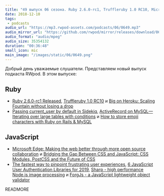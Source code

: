 ```yaml
---
title: "49 выпуск 06 сезона. Ruby 2.6.0-rc1, Truffleruby 1.0 RC10, Microsoft is building its own Chrome browser to replace Edge, Sharp, ForgJs и прочее"
date: 2018-12-10
tags:
 - podcasts
audio_url: "https://mp3.rwpod-assets.com/podcasts/06/0649.mp3"
audio_mirror_url: "https://github.com/rwpod/mirror/releases/download/06.49/0649.mp3"
audio_format: "audio/mpeg"
audio_size: 35354132
duration: "00:36:48"
small_icon: mic
main_image: "/images/static/06/0649.png"
---
```


Добрый день уважаемые слушатели. Представляем новый выпуск подкаста RWpod. В этом выпуске:

## Ruby

 - [Ruby 2.6.0-rc1 Released](https://www.ruby-lang.org/en/news/2018/12/06/ruby-2-6-0-rc1-released/), [Truffleruby 1.0 RC10](https://github.com/oracle/truffleruby/blob/master/CHANGELOG.md#10-rc-10) и [Big on Heroku: Scaling Fountain without losing a drop](https://evilmartians.com/chronicles/big-on-heroku-scaling-fountain-without-losing-a-drop)
 - [Passing current_user by default in Sidekiq](https://blog.bigbinary.com/2018/12/05/passing-current-user-by-default-in-sidekiq.html), [ActiveRecord on MySQL— Iterating over large tables with conditions](https://medium.com/@rajagopals/activerecord-on-mysql-iterating-over-large-tables-with-conditions-453bd8761c8b) и [How to store emoji characters with Ruby on Rails & MySQL](https://blog.kiprosh.com/how-to-store-emoji-characters-with-ruby-on-rails-and-mysql/)

## JavaScript

 - [Microsoft Edge: Making the web better through more open source collaboration](https://blogs.windows.com/windowsexperience/2018/12/06/microsoft-edge-making-the-web-better-through-more-open-source-collaboration/) и [Bridging the Gap Between CSS and JavaScript: CSS Modules, PostCSS and the Future of CSS](https://css-tricks.com/bridging-the-gap-between-css-and-javascript-css-modules-postcss-and-the-future-of-css/)
 - [The fastest way to pinpoint frustrating user experiences](https://uxdesign.cc/the-fastest-way-to-pinpoint-frustrating-user-experiences-1f8b95bc94aa), [6 JavaScript User Authentication Libraries for 2019](https://blog.bitsrc.io/6-javascript-user-authentication-libraries-for-2019-6c7c45fbe458), [Sharp - high performance Node.js image processing](https://github.com/lovell/sharp) и [ForgJs - a JavaScript lightweight object validator](https://github.com/oussamahamdaoui/forgJs)

READMORE
